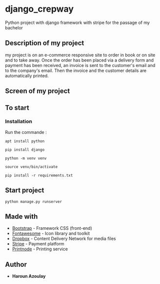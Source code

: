 # django_crepway

Python project with django framework with stripe for the passage of my bachelor 


## Description of my project

my project is on an e-commerce responsive site to order in book or on site and to take away. Once the order has been placed via a delivery form and payment has been received, an invoice is sent to the customer's email and to the company's email. Then the invoice and the customer details are automatically printed.

## Screen of my project




## To start


### Installation

Run the commande :

``apt install python``

``pip install django``

``python -m venv venv``

``source venv/bin/activate``

``pip install -r requirements.txt``


## Start project

``python manage.py runserver``


## Made with


* [Bootstrap](https://getbootstrap.com/) - Framework CSS (front-end)
* [Fontawesome](https://fontawesome.com/) - Icon library and toolkit
* [Dropbox](https://www.dropbox.com/) - Content Delivery Network for media files
* [Stripe](https://stripe.com/fr) - Payment platform
* [Printnode](https://www.printnode.com/) - Printing service

## Author

* **Haroun Azoulay** 





